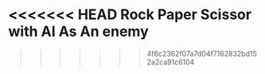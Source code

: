 <<<<<<< HEAD
Rock Paper Scissor with AI As An enemy
=======

>>>>>>> 4f6c2362f07a7d04f7162832bd152a2ca91c6104
